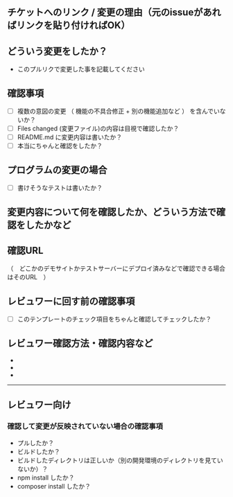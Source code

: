 ## チケットへのリンク / 変更の理由（元のissueがあればリンクを貼り付ければOK）


## どういう変更をしたか？

* このプルリクで変更した事を記載してください


## 確認事項

- [ ] 複数の意図の変更 （ 機能の不具合修正 + 別の機能追加など ） を含んでいないか？
- [ ] Files changed (変更ファイル)の内容は目視で確認したか？
- [ ] README.md に変更内容は書いたか？
- [ ] 本当にちゃんと確認をしたか？

## プログラムの変更の場合

- [ ] 書けそうなテストは書いたか？


## 変更内容について何を確認したか、どういう方法で確認をしたかなど


## 確認URL

（　どこかのデモサイトかテストサーバーにデプロイ済みなどで確認できる場合はそのURL　）

## レビュワーに回す前の確認事項

- [ ] このテンプレートのチェック項目をちゃんと確認してチェックしたか？

## レビュワー確認方法・確認内容など

*
*
*

---

## レビュワー向け

### 確認して変更が反映されていない場合の確認事項

* プルしたか？
* ビルドしたか？
* ビルドしたディレクトリは正しいか（別の開発環境のディレクトリを見ていないか）？
* npm install したか？
* composer install したか？
